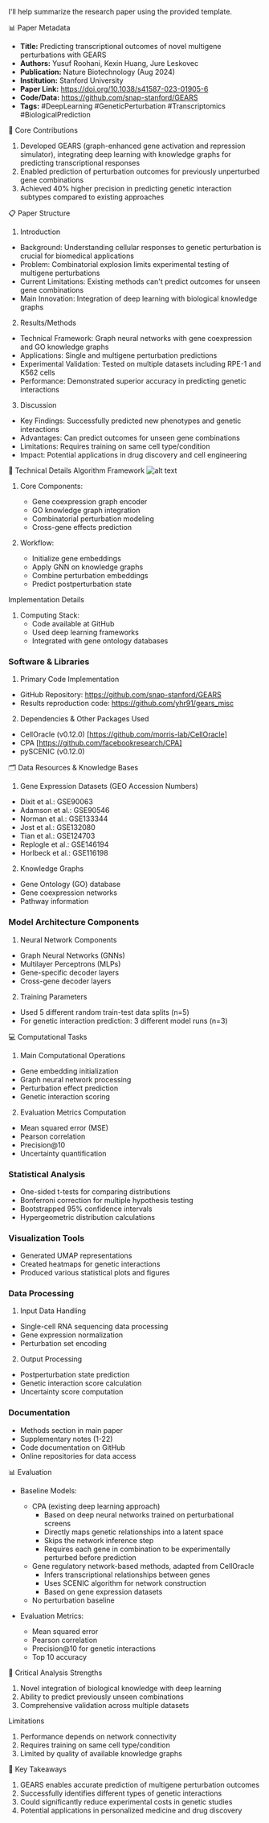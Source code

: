 I'll help summarize the research paper using the provided template.

📊 Paper Metadata
* **Title:** Predicting transcriptional outcomes of novel multigene perturbations with GEARS
* **Authors:** Yusuf Roohani, Kexin Huang, Jure Leskovec
* **Publication:** Nature Biotechnology (Aug 2024)
* **Institution:** Stanford University
* **Paper Link:** https://doi.org/10.1038/s41587-023-01905-6
* **Code/Data:** https://github.com/snap-stanford/GEARS
* **Tags:** #DeepLearning #GeneticPerturbation #Transcriptomics #BiologicalPrediction

🎯 Core Contributions
1. Developed GEARS (graph-enhanced gene activation and repression simulator), integrating deep learning with knowledge graphs for predicting transcriptional responses
2. Enabled prediction of perturbation outcomes for previously unperturbed gene combinations
3. Achieved 40% higher precision in predicting genetic interaction subtypes compared to existing approaches

📋 Paper Structure
1. Introduction
* Background: Understanding cellular responses to genetic perturbation is crucial for biomedical applications
* Problem: Combinatorial explosion limits experimental testing of multigene perturbations
* Current Limitations: Existing methods can't predict outcomes for unseen gene combinations
* Main Innovation: Integration of deep learning with biological knowledge graphs

2. Results/Methods
* Technical Framework: Graph neural networks with gene coexpression and GO knowledge graphs
* Applications: Single and multigene perturbation predictions
* Experimental Validation: Tested on multiple datasets including RPE-1 and K562 cells
* Performance: Demonstrated superior accuracy in predicting genetic interactions

3. Discussion
* Key Findings: Successfully predicted new phenotypes and genetic interactions
* Advantages: Can predict outcomes for unseen gene combinations
* Limitations: Requires training on same cell type/condition
* Impact: Potential applications in drug discovery and cell engineering

🔬 Technical Details
Algorithm Framework
![alt text](../../paper-figures/GEARS_model_architecture.png)

1. Core Components:
   * Gene coexpression graph encoder
   * GO knowledge graph integration
   * Combinatorial perturbation modeling
   * Cross-gene effects prediction

2. Workflow:
   * Initialize gene embeddings
   * Apply GNN on knowledge graphs
   * Combine perturbation embeddings
   * Predict postperturbation state

Implementation Details
1. Computing Stack:
   * Code available at GitHub
   * Used deep learning frameworks
   * Integrated with gene ontology databases
### Software & Libraries
1. Primary Code Implementation
- GitHub Repository: https://github.com/snap-stanford/GEARS
- Results reproduction code: https://github.com/yhr91/gears_misc

2. Dependencies & Other Packages Used
- CellOracle (v0.12.0) [https://github.com/morris-lab/CellOracle]
- CPA [https://github.com/facebookresearch/CPA]
- pySCENIC (v0.12.0)

🗂️ Data Resources & Knowledge Bases
1. Gene Expression Datasets (GEO Accession Numbers)
- Dixit et al.: GSE90063
- Adamson et al.: GSE90546
- Norman et al.: GSE133344
- Jost et al.: GSE132080
- Tian et al.: GSE124703
- Replogle et al.: GSE146194
- Horlbeck et al.: GSE116198

2. Knowledge Graphs
- Gene Ontology (GO) database
- Gene coexpression networks
- Pathway information

### Model Architecture Components
1. Neural Network Components
- Graph Neural Networks (GNNs)
- Multilayer Perceptrons (MLPs)
- Gene-specific decoder layers
- Cross-gene decoder layers

2. Training Parameters
- Used 5 different random train-test data splits (n=5)
- For genetic interaction prediction: 3 different model runs (n=3)

💻 Computational Tasks
1. Main Computational Operations
- Gene embedding initialization
- Graph neural network processing
- Perturbation effect prediction
- Genetic interaction scoring

2. Evaluation Metrics Computation
- Mean squared error (MSE)
- Pearson correlation
- Precision@10
- Uncertainty quantification

### Statistical Analysis
- One-sided t-tests for comparing distributions
- Bonferroni correction for multiple hypothesis testing
- Bootstrapped 95% confidence intervals
- Hypergeometric distribution calculations

### Visualization Tools
- Generated UMAP representations
- Created heatmaps for genetic interactions
- Produced various statistical plots and figures

### Data Processing
1. Input Data Handling
- Single-cell RNA sequencing data processing
- Gene expression normalization
- Perturbation set encoding

2. Output Processing
- Postperturbation state prediction
- Genetic interaction score calculation
- Uncertainty score computation

### Documentation
- Methods section in main paper
- Supplementary notes (1-22)
- Code documentation on GitHub
- Online repositories for data access

📊 Evaluation
* Baseline Models:
  - CPA (existing deep learning approach)
      - Based on deep neural networks trained on perturbational screens
      - Directly maps genetic relationships into a latent space
      - Skips the network inference step
      - Requires each gene in combination to be experimentally perturbed before prediction
  - Gene regulatory network-based methods, adapted from CellOracle
      - Infers transcriptional relationships between genes
      - Uses SCENIC algorithm for network construction
      - Based on gene expression datasets
  - No perturbation baseline

* Evaluation Metrics:
  - Mean squared error
  - Pearson correlation
  - Precision@10 for genetic interactions
  - Top 10 accuracy

💭 Critical Analysis
Strengths
1. Novel integration of biological knowledge with deep learning
2. Ability to predict previously unseen combinations
3. Comprehensive validation across multiple datasets

Limitations
1. Performance depends on network connectivity
2. Requires training on same cell type/condition
3. Limited by quality of available knowledge graphs

📌 Key Takeaways
1. GEARS enables accurate prediction of multigene perturbation outcomes
2. Successfully identifies different types of genetic interactions
3. Could significantly reduce experimental costs in genetic studies
4. Potential applications in personalized medicine and drug discovery



